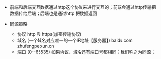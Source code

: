 +  前端和后端交互数据通过http这个协议来进行交互的；前端会通过http传输把数据传给后端；后端也是通过http 把数据返回

+ 同源策略
   -  协议 http 和 https(加密传输协议)
   -  域名 (一个域名对应唯一的一个IP地址【服务器】)  baidu.com   zhufengpeixun.cn
   -  端口 (0--65535)
   如果协议、域名还有端口号都相同；我们称之为同源；
   
  